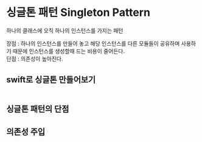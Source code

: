 # 싱글톤 패턴 Singleton Pattern

하나의 클래스에 오직 하나의 인스턴스를 가지는 패턴  

장점 : 하나의 인스턴스를 만들어 놓고 해당 인스턴스를 다른 모듈들이 공유하며 사용하기 때문에 인스턴스를 생성할때 드는 비용이 줄어든다.  
단점 : 의존성이 높아진다.  


## swift로 싱글톤 만들어보기
```swift

```


## 싱글톤 패턴의 단점

## 의존성 주입 
